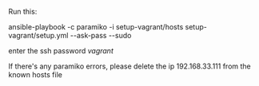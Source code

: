 Run this:

ansible-playbook -c paramiko -i setup-vagrant/hosts setup-vagrant/setup.yml --ask-pass --sudo

enter the ssh password _vagrant_

If there's any paramiko errors, please delete the ip 192.168.33.111 from the known hosts file
